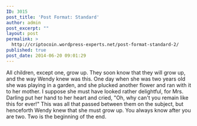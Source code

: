 ```yaml
---
ID: 3015
post_title: 'Post Format: Standard'
author: admin
post_excerpt: ""
layout: post
permalink: >
  http://criptocoin.wordpress-experts.net/post-format-standard-2/
published: true
post_date: 2014-06-20 09:01:29
---
```

All children, except one, grow up. They soon know that they will grow up, and the way Wendy knew was this. One day when she was two years old she was playing in a garden, and she plucked another flower and ran with it to her mother. I suppose she must have looked rather delightful, for Mrs. Darling put her hand to her heart and cried, "Oh, why can't you remain like this for ever!" This was all that passed between them on the subject, but henceforth Wendy knew that she must grow up. You always know after you are two. Two is the beginning of the end.